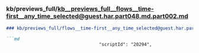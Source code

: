 ### kb/previews_full/kb__previews_full__flows__time-first__any_time_selected@guest.har.part048.md.part002.md

```md
### kb/previews_full/flows__time-first__any_time_selected@guest.har.part048.md (part 002)

```md
                                   "scriptId": "20294",
             
```

```

```
